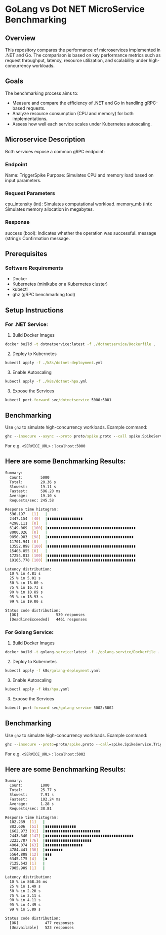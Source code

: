 # GoLang vs Dot NET MicroService Benchmarking

## Overview
This repository compares the performance of microservices implemented in .NET and Go. The comparison is based on key performance metrics such as request throughput, latency, resource utilization, and scalability under high-concurrency workloads.

## Goals
The benchmarking process aims to:

- Measure and compare the efficiency of .NET and Go in handling gRPC-based requests.
- Analyze resource consumption (CPU and memory) for both implementations.
- Assess how well each service scales under Kubernetes autoscaling.

## Microservice Description
 Both services expose a common gRPC endpoint:

### Endpoint
Name: TriggerSpike
Purpose: Simulates CPU and memory load based on input parameters.
### Request Parameters
cpu_intensity (int): Simulates computational workload.
memory_mb (int): Simulates memory allocation in megabytes.
### Response
success (bool): Indicates whether the operation was successful.
message (string): Confirmation message.
## Prerequisites
### Software Requirements
- Docker
- Kubernetes (minikube or a Kubernetes cluster)
- kubectl
- ghz (gRPC benchmarking tool)


## Setup Instructions
### For .NET Service:
1. Build Docker Images
```cmd
docker build -t dotnetservice:latest -f ./dotnetservice/Dockerfile .
```

2. Deploy to Kubernetes
```cmd
kubectl apply -f ./k8s/dotnet-deployment.yml
```

3. Enable Autoscaling
```cmd
kubectl apply -f ./k8s/dotnet-hpa.yml
```
3. Expose the Services
```cmd
kubectl port-forward svc/dotnetservice 5000:5001
```
## Benchmarking

Use `ghz` to simulate high-concurrency workloads. Example command:
```cmd
ghz --insecure --async --proto proto/spike.proto --call spike.SpikeService.TriggerSpike -n 5000 -c 100 -d {\"cpu_intensity\":10,\"memory_mb\":50} <SERVICE_URL>
```
For e.g. `<SERVICE_URL>` : `localhost:5000`

## Here are some Benchmarking Results:

```bash
Summary:
  Count:        5000     
  Total:        20.36 s  
  Slowest:      19.11 s  
  Fastest:      596.20 ms
  Average:      19.10 s  
  Requests/sec: 245.58

Response time histogram:
  596.197   [1]   |
  2447.154  [40]  |∎∎∎∎∎∎∎∎∎∎∎∎∎∎∎∎
  4298.111  [0]   |
  6149.069  [100] |∎∎∎∎∎∎∎∎∎∎∎∎∎∎∎∎∎∎∎∎∎∎∎∎∎∎∎∎∎∎∎∎∎∎∎∎∎∎∎∎
  8000.026  [0]   |
  9850.983  [98]  |∎∎∎∎∎∎∎∎∎∎∎∎∎∎∎∎∎∎∎∎∎∎∎∎∎∎∎∎∎∎∎∎∎∎∎∎∎∎∎
  11701.941 [0]   |
  13552.898 [100] |∎∎∎∎∎∎∎∎∎∎∎∎∎∎∎∎∎∎∎∎∎∎∎∎∎∎∎∎∎∎∎∎∎∎∎∎∎∎∎∎
  15403.855 [0]   |
  17254.813 [100] |∎∎∎∎∎∎∎∎∎∎∎∎∎∎∎∎∎∎∎∎∎∎∎∎∎∎∎∎∎∎∎∎∎∎∎∎∎∎∎∎
  19105.770 [100] |∎∎∎∎∎∎∎∎∎∎∎∎∎∎∎∎∎∎∎∎∎∎∎∎∎∎∎∎∎∎∎∎∎∎∎∎∎∎∎∎

Latency distribution:
  10 % in 4.81 s
  25 % in 5.01 s
  50 % in 13.00 s
  75 % in 16.73 s
  90 % in 18.89 s
  95 % in 18.93 s
  99 % in 19.00 s

Status code distribution:
  [OK]                 539 responses
  [DeadlineExceeded]   4461 responses
```

### For Golang Service:
1. Build Docker Images
```cmd
docker build -t golang-service:latest -f ./golang-service/Dockerfile .
```

2. Deploy to Kubernetes
```cmd
kubectl apply -f k8s/golang-deployment.yaml
```

3. Enable Autoscaling
```cmd
kubectl apply -f k8s/hpa.yaml
```
3. Expose the Services
```cmd
kubectl port-forward svc/golang-service 5002:5002
```
## Benchmarking

Use `ghz` to simulate high-concurrency workloads. Example command:
```cmd
ghz --insecure --proto=proto/spike.proto --call=spike.SpikeService.TriggerSpike -n 5000 -c 100 -d "{\"cpu_intensity\":100,\"memory_mb\":100}" <SERVICE_URL>
```

For e.g. `<SERVICE_URL>` : `localhost:5002`

## Here are some Benchmarking Results:

```bash
Summary:
  Count:        1000
  Total:        25.77 s
  Slowest:      7.91 s
  Fastest:      102.24 ms       
  Average:      1.28 s
  Requests/sec: 38.81

Response time histogram:        
  102.239  [1]   |
  882.606  [51]  |∎∎∎∎∎∎∎∎∎∎∎∎∎∎
  1662.973 [91]  |∎∎∎∎∎∎∎∎∎∎∎∎∎∎∎∎∎∎∎∎∎∎∎∎∎
  2443.340 [147] |∎∎∎∎∎∎∎∎∎∎∎∎∎∎∎∎∎∎∎∎∎∎∎∎∎∎∎∎∎∎∎∎∎∎∎∎∎∎∎∎
  3223.707 [76]  |∎∎∎∎∎∎∎∎∎∎∎∎∎∎∎∎∎∎∎∎∎
  4004.074 [63]  |∎∎∎∎∎∎∎∎∎∎∎∎∎∎∎∎∎
  4784.441 [30]  |∎∎∎∎∎∎∎∎
  5564.808 [12]  |∎∎∎
  6345.175 [4]   |∎
  7125.542 [1]   |
  7905.909 [1]   |

Latency distribution:
  10 % in 868.36 ms
  25 % in 1.49 s
  50 % in 2.20 s
  75 % in 3.11 s
  90 % in 4.11 s
  95 % in 4.49 s
  99 % in 5.89 s

Status code distribution:
  [OK]            477 responses
  [Unavailable]   523 responses
```